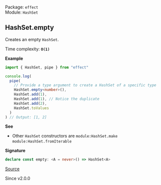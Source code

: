 Package: `effect`<br />
Module: `HashSet`<br />

## HashSet.empty

Creates an empty `HashSet`.

Time complexity: **`O(1)`**

**Example**

```ts
import { HashSet, pipe } from "effect"

console.log(
  pipe(
    // Provide a type argument to create a HashSet of a specific type
    HashSet.empty<number>(),
    HashSet.add(1),
    HashSet.add(1), // Notice the duplicate
    HashSet.add(2),
    HashSet.toValues
  )
) // Output: [1, 2]
```

**See**

- Other `HashSet` constructors are `module:HashSet.make` `module:HashSet.fromIterable`

**Signature**

```ts
declare const empty: <A = never>() => HashSet<A>
```

[Source](https://github.com/Effect-TS/effect/tree/main/packages/effect/src/HashSet.ts#L375)

Since v2.0.0